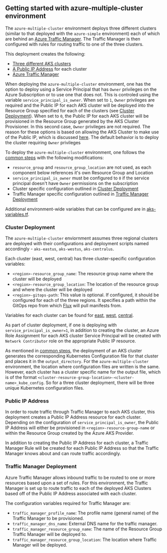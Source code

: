## Getting started with azure-multiple-cluster environment

The `azure-multiple-cluster` environment deploys three different clusters (similar to that deployed with the `azure-simple` environment) each of which are behind an [Azure Traffic Manager](https://azure.microsoft.com/en-us/services/traffic-manager/).  The Traffic Manager is then configured with rules for routing traffic to one of the three clusters.

This deployment creates the following:

- [Three different AKS clusters](#cluster-deployment)
- [A Public IP Address](#public-ip-address) for each cluster
- [Azure Traffic Manager](#traffic-manager-deployment)

When deploying the `azure-multiple-cluster` environment, one has the option to deploy using a Service Principal that has `Owner` privileges on the Azure Subscription or to use one that does not.  This is controled using the variable `service_principal_is_owner`.  When set to `1`, `Owner` privileges are required and the Public IP for each AKS cluster will be deployed into the Resource Group specified for each of the clusters (see [Cluster Deployment](#cluster-deployment)).  When set to `0`, the Public IP for each AKS cluster will be provisioned in the Resource Group generated by the AKS Cluster Provisioner.  In this second case, `Owner` privileges are not required.  The reason for these options is based on allowing the AKS Cluster to make use of the Public IP, which is discussed [here](https://docs.microsoft.com/en-us/azure/aks/static-ip).  The default behavior is to deploy the cluster requiring `Owner` privileges

To deploy the `azure-multiple-cluster` environment, one follows the [common steps](../../azure/) with the following modifications:

- `resource_group` and `resource_group_location` are not used, as each component below references it's own Resource Group and Location
- `service_principal_is_owner` must be configured to `0` if the service principal doesn't have `Owner` permissions on the subscription
- Cluster specific configuration outlined in [Cluster Deployment](#cluster-deployment)
- Traffic Manager specific configuration outlined in [Traffic Manager Deployment](#traffic-manager-deployment)

Additional environment-wide variables that can be configured are in [aks-variables.tf](./aks-variables.tf).

### Cluster Deployment

The `azure-multiple-cluster` enviornment assumes three regional clusters are deployed with their configurations and deployment scripts named accordingly - `aks-eastus`, `aks-westus`, `aks-centralus`.  

Each cluster (east, west, central) has three cluster-specific configuration variables:

- `<region>-resource_group_name`: The resource group name where the cluster will be deployed
- `<region>-resource_group_location`: The location of the resource group and where the cluster will be deployed
- `<region>-gitops-path`: This value is optional.  If configured, it should be configured for each of the three regions.  It specifies a path within the GitOps repo from which [Flux](../../common/flux) will pull manifests from.

Variables for each cluster can be found for [east](./aks-eastus-variables.tf), [west](./aks-westus-variables.tf), [central](./aks-centralus-variables.tf).

As part of cluster deployment, if one is deploying with `service_principal_is_owner=1`, in addition to creating the cluster, an Azure Role Assignment for each AKS cluster Service Principal will be created with `Network Contributor` role on the appropriate Public IP resource. 

As mentioned in [common steps](../../azure/), the deployment of an AKS cluster generates the corresponding Kubernetes Configuration file for that cluster and places it in the `output_directory`.  For the `azure-multiple-cluster` environment, the location where configuration files are written is the same.  However, each cluster has a cluster specific name for the output file, which is of the format `<cluster-resource-group-location>-<cluster-name>_kube_config`.  So for a three cluster deployment, there will be three unique Kubernetes configuration files.

### Public IP Address

In order to route traffic through Traffic Manager to each AKS cluster, this deployment creates a Public IP Address resource for each cluster.  Depending on the configuration of `service_principal_is_owner`, the Public IP Address will either be provisioned in `<region>-resource-group-name` or within the Resource Group created by the Azure AKS Provider.

In addition to creating the Public IP Address for each cluster, a Traffic Manager Rule will be created for each Public IP Address so that the Traffic Manager knows about and can route traffic accordingly.

### Traffic Manager Deployment

Azure Traffic Manager allows inbound traffic to be routed to one or more resources based upon a set of rules.  For this environment, the Traffic Manager is set up to route traffic to each of the deployed AKS Clusters based off of the Public IP Address associated with each cluster.

The configuration variables required for Traffic Manager are:

- `traffic_manager_profile_name`: The profile name (general name) of the Traffic Manager to be provisioned.
- `traffic_manager_dns_name`: External DNS name for the traffic manager.
- `traffic_manager_resource_group_name`: The name of the Resource Group Traffic Manager will be deployed to.
- `traffic_manager_resource_group_location`: The location where Traffic Manager will be deployed.